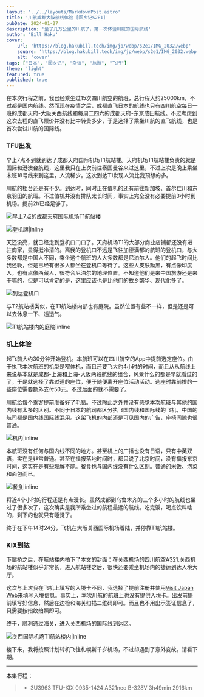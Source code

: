 ```yaml
---
layout: '../../layouts/MarkdownPost.astro'
title: '川航成都大阪航线体验 [回乡记S2E1]'
pubDate: 2024-01-27
description: '坐了几万公里的川航了，第一次体验川航的国际航线'
author: 'Bill Haku'
cover:
    url: 'https://blog.hakubill.tech/img/jp/webp/s2e1/IMG_2032.webp'
    square: 'https://blog.hakubill.tech/img/jp/webp/s2e1/IMG_2032.webp'
    alt: 'cover'
tags: ["日本", "回乡记", "杂谈", "旅游", "飞行"]
theme: 'light'
featured: true
published: true
---
```


在本次行程之前，我已经乘坐过15次四川航空的航班，总行程大约25000km，不过都是国内航线。然而现在疫情之后，成都直飞日本的航线也只有四川航空每日一班的成都天府-大阪关西航线和每周二四六的成都天府-东京成田航线。不过考虑到这次去程的直飞票价并没有比中转贵多少，于是选择了乘坐川航的直飞航线，也是首次尝试川航的国际线。

### TFU出发

早上7点不到就到达了成都天府国际机场T1航站楼。天府机场T1航站楼负责的就是国际和港澳台航线，这里我只在上次前往泰国曼谷来过这里，不过上次是晚上乘坐末班18号线来到这里，人流稀少。这次到达T1发现人流比我预想的多。

川航的柜台还是有不少。到达时，同时正在值机的还有前往新加坡、首尔仁川和东京羽田的航班。不过值机并没有排队太长时间，事实上完全没有必要提前3小时到机场。提前2h已经足够了。

![早上7点的成都天府国际机场T1航站楼](https://blog.hakubill.tech/img/jp/webp/s2e1/IMG_2018.webp)

![登机牌|inline](https://blog.hakubill.tech/img/jp/webp/s2e1/IMG_2019.webp)

天还没亮，就已经走到登机口门口了。天府机场T1的大部分商业店铺都还没有进驻商家，显得挺冷清的。离我的登机口不远是飞往加德满都的航班的登机口，与大多数都是中国人不同，乘坐这个航班的人大多数都是尼泊尔人。他们的起飞时间比我还晚，但是已经有很多人都坐在登机口等待了。这些人皮肤黝黑，有点像印度人，也有点像西藏人，很符合尼泊尔的地理位置。不知道他们是来中国旅游还是来干嘛的，但是可以肯定的是，这里应该也是比他们的故乡繁华、现代化多了。

![到达登机口](https://blog.hakubill.tech/img/jp/webp/s2e1/IMG_2020.webp)

与T2航站楼类似，在T1航站楼内部也有庭院。虽然位置有些不一样，但是还是可以去休息一下、透透气。

![T1航站楼内的庭院|inline](https://blog.hakubill.tech/img/jp/webp/s2e1/IMG_2022.webp)

### 机上体验

起飞前大约30分钟开始登机。本航班可以在四川航空的App中提前选定座位。由于执飞本次航班的机型是窄体机，而且还要飞大约4小时的时间，而且从从航线上来说基本就是成都-上海和上海-大阪两段航线的组合，风景什么的都是早就看过的了，于是就选择了靠过道的座位，便于随便离开座位活动活动。选座时靠前排的一些座位需要额外支付50元。不过后面的就不需要了。

川航给每个乘客提前准备好了毛毯。不过除此之外并没有感觉本次航班与其他的国内线有太多的区别。不同于日本的航司都区分执飞国内线和国际线的飞机，中国的航司都是国内线国际线混用。这架飞机的内部还是可见国内的广告，座椅间隙也很普通。

![机内|inline](https://blog.hakubill.tech/img/jp/webp/s2e1/IMG_2029.webp)

本航班没有任何与国内线不同的地方。甚至机上的广播也没有日语，只有中英双语，实在是非常普通。甚至在播报落地时间时，都只说了北京时间，没有播报东京时间，这实在是有些理解不能。餐食也与国内线没有什么区别。普通的米饭、泡菜和面包而已。

![餐食|inline](https://blog.hakubill.tech/img/jp/webp/s2e1/IMG_2030.webp)

将近4个小时的行程还是有点漫长。虽然成都到乌鲁木齐的三个多小时的航线也坐过了很多次了，这次确实是我所乘坐过的航程最远的航线。吃完饭，喝点饮料啥的，剩下的也就只有睡觉了。

终于在下午14时24分，飞机在大阪关西国际机场着陆，并停靠T1航站楼。

### KIX到达

下廊桥之后，在航站楼内拍下了本文的封面：在关西机场的四川航空A321.关西机场的航站楼似乎非常长，进入航站楼之后，很快还要乘坐机场内的捷运到达入境大厅。

这次与上次我在飞机上填写的入境卡不同，我选择了提前注册并使用[Visit Japan Web](https://vjw-lp.digital.go.jp/)来填写入境信息。事实上，本次川航的航班上也没有提供入境卡。出发前提前填写好信息，然后在边检和海关扫描二维码即可。而且也不用出示签证信息了，只需要按指纹拍照即可。

终于，顺利通过海关，进入关西机场的国际线到达区。

![关西国际机场T1航站楼内|inline](https://blog.hakubill.tech/img/jp/webp/s2e1/IMG_2035.webp)

接下来，我将按照计划转机飞往札幌新千岁机场，不过却遇到了意外变故。请看下期。

---

本集行程：

> - 3U3963 TFU-KIX 0935-1424 A321neo B-328V 3h49min 2916km
